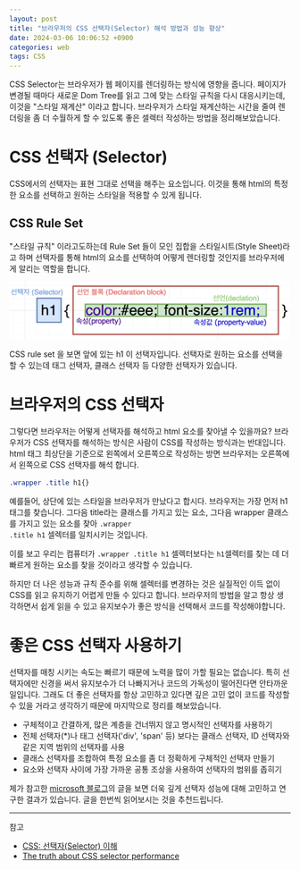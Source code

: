 ```yaml
---
layout: post
title: "브라우저의 CSS 선택자(Selector) 해석 방법과 성능 향상"
date: 2024-03-06 10:06:52 +0900
categories: web
tags: CSS
---
```


CSS Selector는 브라우저가 웹 페이지를 렌더링하는 방식에 영향을 줍니다. 페이지가 변경될 때마다 새로운 Dom Tree를 읽고 그에 맞는 스타일 규칙을 다시 대응시키는데, 이것을 "스타일 재계산" 이라고 합니다. 브라우저가 스타일 재계산하는 시간을 줄여 렌더링을 좀 더 수월하게 할 수 있도록 좋은 셀렉터 작성하는 방법을 정리해보았습니다.


# CSS 선택자 (Selector)
CSS에서의 선택자는 표현 그대로 선택을 해주는 요소입니다. 이것을 통해 html의 특정한 요소를 선택하고 원하는 스타일을 적용할 수 있게 됩니다.
## CSS Rule Set
"스타일 규칙" 이라고도하는데 Rule Set 들이 모인 집합을 스타일시트(Style Sheet)라고 하며 선택자를 통해 html의 요소를 선택하여 어떻게 렌더링할 것인지를 브라우저에게 알리는 역할을 합니다.

![CSS rule set](/assets/images/2024-03-06/01.png)

CSS rule set 을 보면 앞에 있는 h1 이 선택자입니다. 선택자로 원하는 요소를 선택을 할 수 있는데 태그 선택자, 클래스 선택자 등 다양한 선택자가 있습니다.

# 브라우저의 CSS 선택자
그렇다면 브라우저는 어떻게 선택자를 해석하고 html 요소를 찾아낼 수 있을까요? 브라우저가 CSS 선택자를 해석하는 방식은 사람이 CSS를 작성하는 방식과는 반대입니다. html 태그 최상단을 기준으로 왼쪽에서 오른쪽으로 작성하는 방면 브라우저는 오른쪽에서 왼쪽으로 CSS 선택자를 해석 합니다. 
```CSS
.wrapper .title h1{}
```
예를들어, 상단에 있는 스타일을 브라우저가 만났다고 합시다. 브라우저는 가장 먼저 h1 태그를 찾습니다. 그다음 title라는 클래스를 가지고 있는 요소, 그다음 wrapper 클래스를 가지고 있는 요소를 찾아 <code>.wrapper .title h1</code> 셀렉터를 일치시키는 것입니다.

이를 보고 우리는 컴퓨터가 <code>.wrapper .title h1</code> 셀렉터보다는 <code>h1</code>셀렉터를 찾는 데 더 빠르게 원하는 요소를 찾을 것이라고 생각할 수 있습니다.

하지만 더 나은 성능과 규칙 준수를 위해 셀렉터를 변경하는 것은 실질적인 이득 없이 CSS를 읽고 유지하기 어렵게 만들 수 있다고 합니다. 브라우저의 방법을 알고 항상 생각하면서 쉽게 읽을 수 있고 유지보수가 좋은 방식을 선택해서 코드를 작성해야합니다.

# 좋은 CSS 선택자 사용하기

선택자를 매칭 시키는 속도는 빠르기 때문에 노력을 많이 가할 필요는 없습니다. 특히 선택자에만 신경을 써서 유지보수가 더 나빠지거나 코드의 가독성이 떨어진다면 안타까운 일입니다. 그래도 더 좋은 선택자를 항상 고민하고 있다면 깊은 고민 없이 코드를 작성할 수 있을 거라고 생각하기 때문에 마지막으로 정리를 해보았습니다.

- 구체적이고 간결하게, 많은 계층을 건너뛰지 않고 명시적인 선택자를 사용하기
- 전체 선택자(*)나 태그 선택자('div', 'span' 등) 보다는 클래스 선택자, ID 선택자와 같은 지역 범위의 선택자를 사용
- 클래스 선택자를 조합하여 특정 요소를 좀 더 정확하게 구체적인 선택자 만들기
- 요소와 선택자 사이에 가장 가까운 공통 조상을 사용하여 선택자의 범위를 좁히기


제가 참고한 [microsoft 블로그](https://blogs.windows.com/msedgedev/2023/01/17/the-truth-about-CSS-selector-performance/?ck_subscriber_id=1833874137)의 글을 보면 더욱 깊게 선택자 성능에 대해 고민하고 연구한 결과가 있습니다. 글을 한번씩 읽어보시는 것을 추천드립니다.

---
참고

- [CSS: 선택자(Selector) 이해](https://www.nextree.co.kr/p8468/)
- [The truth about CSS selector performance](https://blogs.windows.com/msedgedev/2023/01/17/the-truth-about-CSS-selector-performance/?ck_subscriber_id=1833874137)